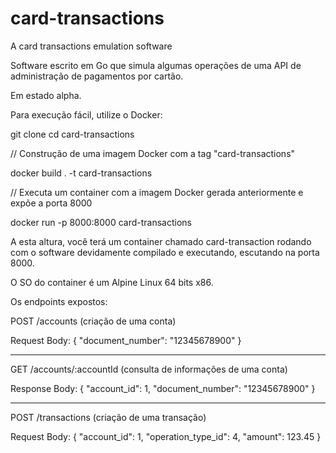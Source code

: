 # card-transactions
A card transactions emulation software

Software escrito em Go que simula algumas operações de uma API de administração de pagamentos por cartão.

Em estado alpha.

Para execução fácil, utilize o Docker:

git clone 
cd card-transactions

// Construção de uma imagem Docker com a tag "card-transactions"

docker build . -t card-transactions

// Executa um container com a imagem Docker gerada anteriormente e expõe a porta 8000

docker run -p 8000:8000 card-transactions

A esta altura, você terá um container chamado card-transaction rodando com o 
software devidamente compilado e executando, escutando na porta 8000.

O SO do container é um Alpine Linux 64 bits x86.

Os endpoints expostos:

POST /accounts (criação de uma conta)

Request Body:
{
"document_number": "12345678900"
}

--------------------------------------------------------------------

GET /accounts/:accountId (consulta de informações de uma conta)

Response Body:
{
"account_id": 1,
"document_number": "12345678900"
}

---------------------------------------------------------------------

POST /transactions (criação de uma transação)

Request Body:
{
"account_id": 1,
"operation_type_id": 4,
"amount": 123.45
}